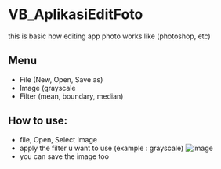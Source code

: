 # VB_AplikasiEditFoto
this is basic how editing app photo works like (photoshop, etc)

## Menu
- File (New, Open, Save as)
- Image (grayscale
- Filter (mean, boundary, median)

## How to use:
- file, Open, Select Image
- apply the filter u want to use (example : grayscale)
  ![image](https://github.com/bluelaned/VS_AplikasiEditFoto/assets/43365136/cb067e83-c02f-4d8c-acd2-8b48ce0f8285)
- you can save the image too
